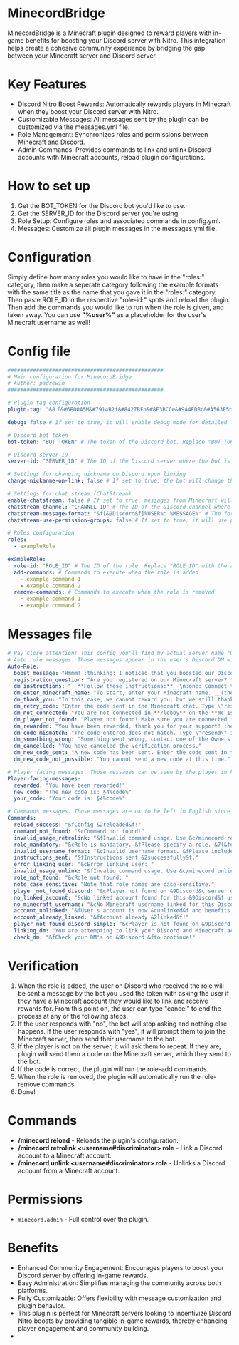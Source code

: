 # MinecordBridge
MinecordBridge is a Minecraft plugin designed to reward players with in-game benefits for boosting your Discord server with Nitro. This integration helps create a cohesive community experience by bridging the gap between your Minecraft server and Discord server.

# Key Features

- Discord Nitro Boost Rewards: Automatically rewards players in Minecraft when they boost your Discord server with Nitro.
- Customizable Messages: All messages sent by the plugin can be customized via the messages.yml file.
- Role Management: Synchronizes roles and permissions between Minecraft and Discord.
- Admin Commands: Provides commands to link and unlink Discord accounts with Minecraft accounts, reload plugin configurations.

# How to set up

1. Get the BOT_TOKEN for the Discord bot you'd like to use.
2. Get the SERVER_ID for the Discord server you're using.
3. Role Setup: Configure roles and associated commands in config.yml.
4. Messages: Customize all plugin messages in the messages.yml file.

# Configuration

Simply define how many roles you would like to have in the "roles:" category, then make a seperate category following the example formats with the same title as the name that you gave it in the "roles:" category. Then paste ROLE_ID in the respective "role-id:" spots and reload the plugin. Then add the commands you would like to run when the role is given, and taken away. You can use **"%user%"** as a placeholder for the user's Minecraft username as well!

# Config file

```yml
#################################################
# Main configuration for MinecordBridge
# Author: padrewin
#################################################

# Plugin tag configuration
plugin-tag: "&8「&#6E00A5M&#7914B2i&#8427BFn&#8F3BCCe&#9A4FD8c&#A563E5o&#B076F2r&#BB8AFFd&8」&7»&f " # The tag to be used in front of messages.

debug: false # If set to true, it will enable debug mode for detailed logging.

# Discord bot token
bot-token: "BOT_TOKEN" # The token of the Discord bot. Replace "BOT_TOKEN" with the actual token.

# Discord server ID
server-id: "SERVER_ID" # The ID of the Discord server where the bot is active. Replace "SERVER_ID" with the actual server ID.

# Settings for changing nickname on Discord upon linking
change-nickanme-on-link: false # If set to true, the bot will change the user's nickname on Discord when the Minecraft account is verified.

# Settings for chat stream (ChatStream)
enable-chatstream: false # If set to true, messages from Minecraft will be sent to a specific Discord channel.
chatstream-channel: "CHANNEL_ID" # The ID of the Discord channel where Minecraft chat messages will be sent. Replace "CHANNEL_ID" with the actual channel ID.
chatstream-message-format: "&f[&9Discord&f]%USER%: %MESSAGE%" # The format of messages sent to the Discord channel. You can customize the format as you wish.
chatstream-use-permission-groups: false # If set to true, it will use permission groups to filter messages.

# Roles configuration
roles:
  - exampleRole

exampleRole:
  role-id: "ROLE_ID" # The ID of the role. Replace "ROLE_ID" with the actual role ID.
  add-commands: # Commands to execute when the role is added
    - example command 1
    - example command 2
  remove-commands: # Commands to execute when the role is removed
    - example command 1
    - example command 2

```

# Messages file

```yaml
# Pay close attention! This config you'll find my actual server name "mc-1st.ro". Chage it to your Minecraft server name.
# Auto role messages. Those messages appear in the user's Discord DM with your Bot in order to link his account and get the rewards. Or maybe cancel the process.
Auto-Role:
  boost_message: "Hmmm! :thinking: I noticed that you boosted our Discord server! :rocket:"
  registration_question: "Are you registered on our Minecraft server? *(mc-1st.ro)* Reply by writing \"YES\" or \"NO\"."
  dm_instructions: "__**Follow these instructions:**__\n:one: Connect to **/lobby** on the **mc-1st.ro** server using the account you want to claim rewards for.\n:two: Write your Minecraft account name in this DM. __(the name must be exact)__\n:three: Enter the code received in the Minecraft chat in this DM.\n:four: Enjoy the benefits! :tada:"
  dm_enter_minecraft_name: "To start, enter your Minecraft name. __(the name must be exact)__"
  dm_thank_you: "In this case, we cannot reward you, but we still thank you for your support! :heart:"
  dm_retry_code: "Enter the code sent in the Minecraft chat. Type \"resend\" if you need a new code!"
  dm_not_connected: "You are not connected in **/lobby** on the **mc-1st.ro** Minecraft server! Make sure you have typed your name correctly."
  dm_player_not_found: "Player not found! Make sure you are connected in **/lobby** on the server and have written your name correctly!"
  dm_rewarded: "You have been rewarded, thank you for your support! :heart:"
  dm_code_mismatch: "The code entered does not match. Type \"resend\" if you want to receive a new code."
  dm_something_wrong: "Something went wrong, contact one of the Owners. :angry:"
  dm_cancelled: "You have canceled the verification process."
  dm_new_code_sent: "A new code has been sent. Enter the code sent in the Minecraft chat."
  dm_new_code_not_possible: "You cannot send a new code at this time."

# Player facing messages. Those messages can be seen by the player in his Minecraft chat.
Player-facing-messages:
  rewarded: "You have been rewarded!"
  new_code: "The new code is: §4%code%"
  your_code: "Your code is: §4%code%"

# Commands messages. Those messages are ok to be left in English since you're the only one who is viewing this.
Commands:
  reload_success: "&fConfig &2reloaded&f!"
  command_not_found: "&cCommand not found!"
  invalid_usage_retrolink: "&fInvalid command usage. Use &c/minecord retrolink <username#0> <role>"
  role_mandatory: "&cRole is mandatory. &fPlease specify a role. &7(&fexample: &2Nitro&7)"
  invalid_username_format: "&cInvalid username format. &fPlease include a discriminator. &7(&fexample: &2user#0&7)"
  instructions_sent: "&fInstructions sent &2successfully&f."
  error_linking_user: "&cError linking user: "
  invalid_usage_unlink: "&fInvalid command usage. Use &c/minecord unlink <username#0> <role>"
  role_not_found: "&cRole not found: "
  note_case_sensitive: "Note that role names are case-sensitive."
  player_not_found_discord: "&cPlayer not found on &9Discord&c server or discriminator is incorrect!"
  no_linked_account: "&cNo linked account found for this &9Discord&f user!"
  no_minecraft_username: "&cNo Minecraft username linked for this Discord user!"
  account_unlinked: "&fUser's account is now &cunlinked&f and benefits are removed!"
  account_already_linked: "&fAccount already &2linked&f!"
  player_not_found_discord_simple: "&cPlayer is not found on &9Discord &cserver or discriminator is not found!"
  linking_dm: "You are attempting to link your Discord and Minecraft accounts.\nAnswer with \"**YES**\" to continue or \"**NO**\" if you think this was an error."
  check_dm: "&fCheck your DM's on &9Discord &fto continue!"
```

# Verification

1. When the role is added, the user on Discord who received the role will be sent a message by the bot you used the token with asking the user if they have a Minecraft account they would like to link and receive rewards for. From this point on, the user can type "cancel" to end the process at any of the following steps.
2. If the user responds with "no", the bot will stop asking and nothing else happens. If the user responds with "yes", it will prompt them to  join the Minecraft server, then send their username to the bot.
3. If the player is not on the server, it will ask them to repeat. If they are, plugin will send them a code on the Minecraft server, which they send to the bot.
4. If the code is correct, the plugin will run the role-add commands.
5. When the role is removed, the plugin will automatically run the role-remove commands.
6. Done!

# Commands

- **/minecord reload** - Reloads the plugin's configuration.
- **/minecord retrolink <username#discriminator> role** - Link a Discord account to a Minecraft account.
- **/minecord unlink <username#discriminator> role** - Unlinks a Discord account from a Minecraft account.

# Permissions

- `minecord.admin` - Full control over the plugin.

# Benefits

- Enhanced Community Engagement: Encourages players to boost your Discord server by offering in-game rewards.
- Easy Administration: Simplifies managing the community across both platforms.
- Fully Customizable: Offers flexibility with message customization and plugin behavior.
- This plugin is perfect for Minecraft servers looking to incentivize Discord Nitro boosts by providing tangible in-game rewards, thereby enhancing player engagement and community building.
- 
